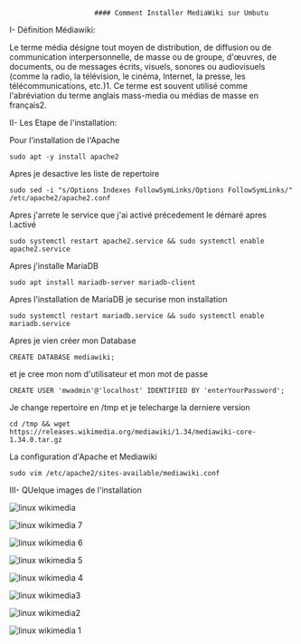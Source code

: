                          #### Comment Installer MediaWiki sur Umbutu





I- Définition Médiawiki:


Le terme média désigne tout moyen de distribution, de diffusion ou de communication interpersonnelle, de masse ou de groupe, d'œuvres, de documents, ou de messages écrits, visuels, sonores ou audiovisuels (comme la radio, la télévision, le cinéma, Internet, la presse, les télécommunications, etc.)1. Ce terme est souvent utilisé comme l'abréviation du terme anglais mass-media ou médias de masse en français2.





II-  Les Etape de l'installation:



Pour l'installation de l'Apache


```
sudo apt -y install apache2
```


Apres je desactive les liste de repertoire


```
sudo sed -i "s/Options Indexes FollowSymLinks/Options FollowSymLinks/" /etc/apache2/apache2.conf
```


Apres j'arrete le service que j'ai activé précedement le démaré apres l.activé


```
sudo systemctl restart apache2.service && sudo systemctl enable apache2.service
```


Apres j'installe MariaDB


```
sudo apt install mariadb-server mariadb-client
```


Apres l'installation de MariaDB je securise mon installation


```
sudo systemctl restart mariadb.service && sudo systemctl enable mariadb.service
```


Apres je vien créer mon Database


```
CREATE DATABASE mediawiki;
```


et je cree mon nom d'utilisateur et mon mot de passe


```
CREATE USER 'mwadmin'@'localhost' IDENTIFIED BY 'enterYourPassword';
```


Je change repertoire en /tmp et je telecharge la derniere version


```
cd /tmp && wget https://releases.wikimedia.org/mediawiki/1.34/mediawiki-core-1.34.0.tar.gz
```


La configuration d'Apache et Mediawiki


```
sudo vim /etc/apache2/sites-available/mediawiki.conf
```

III-  QUelque images de l'installation



![linux wikimedia](https://user-images.githubusercontent.com/113144317/207488695-c789f1bf-bd30-4ff7-b1f9-8e1a1a98d06f.png)


![linux wikimedia 7](https://user-images.githubusercontent.com/113144317/207490173-e200c552-e00a-4672-b935-14405f830602.png)


![linux wikimedia 6](https://user-images.githubusercontent.com/113144317/207490278-8c277272-ca9b-4f84-a793-745c3c9e920d.png)


![linux wikimedia 5](https://user-images.githubusercontent.com/113144317/207490335-3b701ad6-35e6-4388-a3e5-46be899ae22c.png)



![linux wikimedia 4](https://user-images.githubusercontent.com/113144317/207490406-8c940151-0483-48ef-a805-7479a72739ac.png)



![linux wikimedia3](https://user-images.githubusercontent.com/113144317/207490458-9e52ec55-dc89-482e-853e-5ad483b2cab9.png)


![linux wikimedia2](https://user-images.githubusercontent.com/113144317/207490532-4e03441a-ebba-450f-b5b6-b473983c3f15.png)


![linux wikimedia 1](https://user-images.githubusercontent.com/113144317/207490566-23a4e1f0-1107-4b4b-9f97-0f9eb4e30b9e.png)
